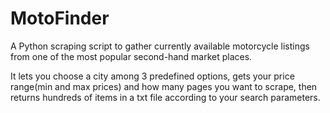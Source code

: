 # MotoFinder


A Python scraping script to gather currently available motorcycle listings from one of the most popular second-hand market places.

It lets you choose a city among 3 predefined options, gets your price range(min and max prices) and how many pages you want to scrape, then returns hundreds of items in a txt file according to your search parameters.
